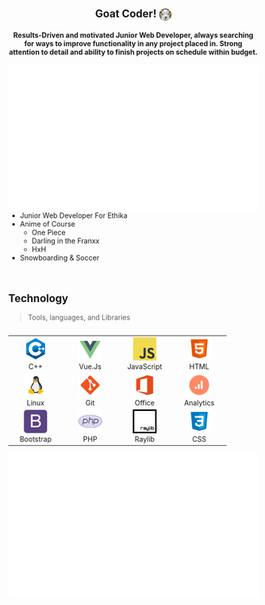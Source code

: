 <h2 align="center"> Goat Coder! <img align="center" src="./resources/goat.png" width="25"></h2>
<h4 align="center">Results-Driven and motivated Junior Web Developer, always searching for ways to improve functionality in any project placed in. Strong attention to detail and ability to finish projects on schedule within budget.</h4>


<img src="https://raw.githubusercontent.com/Puwya/ReadmePanel/master/generated/overview.svg#gh-dark-mode-only" alt="Puwya Stats" align="right" />

- Junior Web Developer For Ethika
- Anime of Course
  - One Piece
  - Darling in the Franxx
  - HxH
- Snowboarding & Soccer

<br>

<h2 align="left">Technology</h2>

> Tools, languages, and Libraries

<div>
<table align="left">
  <tr>
    <td align="center" width="96">
        <img src="resources/cpp.png" width="48" height="48" alt="C++" />
      <br>C++
    </td>
    <td align="center" width="96">
        <img src="resources/vue.png" width="48" height="48" alt="Vue.Js" />
      <br>Vue.Js
    </td>    
    <td align="center" width="96">
        <img src="resources/javascript-original.svg" width="48" height="48" alt="JavaScript" />
      <br>JavaScript
    </td>
    <td align="center" width="96">
        <img src="resources/html.png" width="48" height="48" alt="HTML" />
      <br>HTML
    </td>    
  </tr>
  <tr>
    <td align="center" width="96">
        <img src="resources/linux.png" width="48" height="48" alt="Linux" />
      <br>Linux
    </td>
    <td align="center" width="96">
        <img src="resources/git.png" width="48" height="48" alt="Git" />
      <br>Git
    </td>    
    <td align="center" width="96">
        <img src="resources/office.png" width="48" height="48" alt="Office" />
      <br>Office
    </td>
    <td align="center" width="96">
        <img src="resources/analytics.png" width="48" height="48" alt="Analytics" />
      <br>Analytics
    </td>
  </tr>
  <tr>
    <td align="center" width="96">
        <img src="resources/bootstrap-plain.svg" width="48" height="48" alt="Bootstrap" />
      <br>Bootstrap
    </td>
    <td align="center" width="96">
        <img src="resources/PHP.png" width="48" height="48" alt="PHP" />
      <br>PHP
    </td>  
    <td align="center" width="96">
        <img src="resources/raylib.png" width="48" height="48" alt="Raylib" />
      <br>Raylib
    </td>
    <td align="center" width="96">
        <img src="resources/css.png" width="48" height="48" alt="CSS" />
      <br>CSS
    </td>        
  </tr>
</table>
<img align="right" src="https://raw.githubusercontent.com/Puwya/ReadmePanel/master/generated/languages.svg#gh-dark-mode-only" alt="Puwya Languages"/>
</div>
